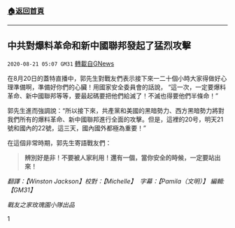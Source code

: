 ###  [:house:返回首頁](https://github.com/ourhimalayas/txt)
---

## 中共對爆料革命和新中國聯邦發起了猛烈攻擊
`2020-08-21 05:07 GM31` [轉載自GNews](https://gnews.org/zh-hant/309349/)

在8月20日的蓋特直播中，郭先生對戰友們表示接下來一二十個小時大家得做好心理準備啊，準備好你們的心臟！用國家安全委員會的話說， “這一次，一定要爆料革命、新中國聯邦等等，要最起碼要把他們給滅了！不滅也得要他們半條命！”

郭先生進而強調說：“所以接下來，共產黨和美國的黑暗勢力、西方黑暗勢力將對我們所有的爆料革命、新中國聯邦進行全面的攻擊。但是，這裡的20号，明天21號和國內的22號，這三天，國內國外都極為重要！”

在這個非常時期，郭先生寄語戰友們：


> **辨別好是非！不要被人家利用！還有一個，當你安全的時候，一定要站出來！**


*翻譯：【Winston Jackson】校對：【Michelle】  字幕：【Pamila（文明）】 編輯:【GM31】*

*戰友之家玫瑰園小隊出品*

1
